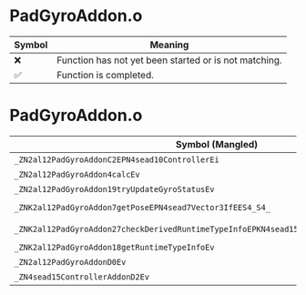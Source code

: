 # PadGyroAddon.o
| Symbol | Meaning 
| ------------- | ------------- 
| :x: | Function has not yet been started or is not matching. 
| :white_check_mark: | Function is completed. 


# PadGyroAddon.o
| Symbol (Mangled) | Symbol (Demangled) | Decompiled? |
| ------------- |  ------------- | ------------- |
| `_ZN2al12PadGyroAddonC2EPN4sead10ControllerEi` | `al::PadGyroAddon::PadGyroAddon(sead::Controller *,int)` | :white_check_mark: |
| `_ZN2al12PadGyroAddon4calcEv` | `al::PadGyroAddon::calc(void)` | :white_check_mark: |
| `_ZN2al12PadGyroAddon19tryUpdateGyroStatusEv` | `al::PadGyroAddon::tryUpdateGyroStatus(void)` | :white_check_mark: |
| `_ZNK2al12PadGyroAddon7getPoseEPN4sead7Vector3IfEES4_S4_` | `al::PadGyroAddon::getPose(sead::Vector3<float> *,sead::Vector3<float> *,sead::Vector3<float> *)const` | :white_check_mark: |
| `_ZNK2al12PadGyroAddon27checkDerivedRuntimeTypeInfoEPKN4sead15RuntimeTypeInfo9InterfaceE` | `al::PadGyroAddon::checkDerivedRuntimeTypeInfo(sead::RuntimeTypeInfo::Interface const*)const` | :white_check_mark: |
| `_ZNK2al12PadGyroAddon18getRuntimeTypeInfoEv` | `al::PadGyroAddon::getRuntimeTypeInfo(void)const` | :white_check_mark: |
| `_ZN2al12PadGyroAddonD0Ev` | `al::PadGyroAddon::~PadGyroAddon()` | :white_check_mark: |
| `_ZN4sead15ControllerAddonD2Ev` | `sead::ControllerAddon::~ControllerAddon()` | :white_check_mark: |

